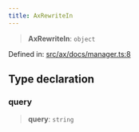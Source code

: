 ```yaml
---
title: AxRewriteIn
---
```


> **AxRewriteIn**: `object`

Defined in: [src/ax/docs/manager.ts:8](#apidocs/httpsgithubcomax-llmaxblob3b79ada8d723949fcd8a76c2b6f48cf69d8394f8srcaxdocsmanagertsl8)

## Type declaration

<a id="query"></a>

### query

> **query**: `string`
